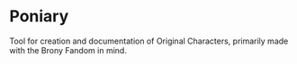 # Poniary
Tool for creation and documentation of Original Characters, primarily made with the Brony Fandom in mind.
